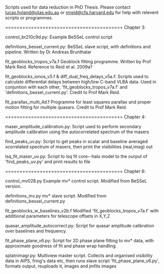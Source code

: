 Scripts used for data reduction in PhD Thesis. 
Please contact lucas.hyland@utas.edu.au or mreid@cfa.harvard.edu for help with relevent scripts or programmes.

=========================================
Chapter 3:

control_br210c9d.py: 
	Example BeSSeL control script

definitions_bessel_current.py:
	BeSSeL slave script, with definitions and pipeline. Written by Dr Andreas Brunthalar 

fit_geoblocks_tropos_v7a.f
	Geoblock fitting programme. Written by Prof Mark Reid. Reference to Reid et al. 2009a?

fit_geoblocks_ionos_v5.f & diff_dual_freq_delays_v5a.f:
	Scripts used to calculate differential delays between high/low C-band VLBA data. Used in conjuntion with each other, 'fit_geoblocks_tropos_v7a.f' and 'definitions_bessel_current.py'. Credit to Prof Mark Reid.

fit_parallax_multi_4d.f
	Programme for least squares parallax and proper motion fitting for multiple quasars. Credit to Prof Mark Reid.

=========================================
Chapter 4:

maser_amplitude_calibration.py:
	Script used to perform secondary amplitude calibration using the autocorrelated spectrum of the masers

find_peaks_uv.py:
    Script to get peaks in scalar and baseline averaged xcorrelated spectrum of masers, then print the visibilities (real,imag) out

lsq_fit_maser_uv.py:
	Script to lsq fit core--halo model to the ourput of 'find_peaks_uv.py' and print results to file


=========================================
Chapter 6:

control_mv028.py
	Example mv* control script. Modified from BeSSeL version.

definitions_mv.py
	mv* slave script. Modified from definitions_bessel_current.py

fit_geoblocks_w_baselines_v2b.f
	Modified 'fit_geoblocks_tropos_v7a.f' with additional parameters for telescope offsets in X,Y,Z

quasar_amplitude_autocorrect.py:
	Script for quasar amplitude calibration over baselines and frequency.

fit_phase_plane_v6.py:
	Script for 2D phase plane fitting to mv* data, with approximate goodness of fit and phase wrap handling.

splatnimagr.py:
	Multiview master script. Collects and organised visibility data in AIPS, fring's data etc, then runs slave script 'fit_phase_plane_v6.py', formats output, reuploads it, images and jmfits images












